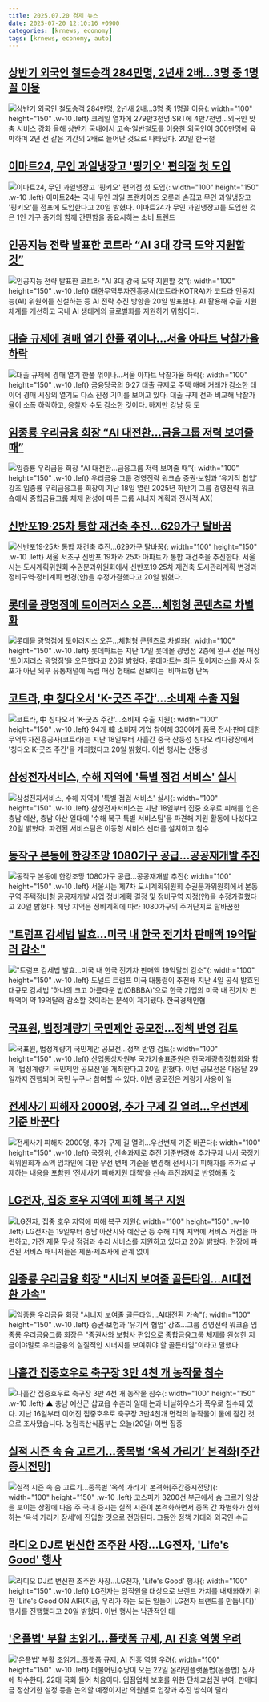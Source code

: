 ```yaml
---
title: 2025.07.20 경제 뉴스
date: 2025-07-20 12:10:16 +0900
categories: [krnews, economy]
tags: [krnews, economy, auto]
---
```

## [상반기 외국인 철도승객 284만명, 2년새 2배…3명 중 1명꼴 이용](https://n.news.naver.com/mnews/article/001/0015517294)

![상반기 외국인 철도승객 284만명, 2년새 2배…3명 중 1명꼴 이용](https://mimgnews.pstatic.net/image/origin/001/2025/07/20/15517294.jpg?type=nf220_150){: width="100" height="150" .w-10 .left}
코레일 열차에 279만3천명·SRT에 4만7천명…외국인 맞춤 서비스 강화 올해 상반기 국내에서 고속·일반철도를 이용한 외국인이 300만명에 육박하며 2년 전 같은 기간의 2배로 늘어난 것으로 나타났다. 20일 한국철

## [이마트24, 무인 과일냉장고 '핑키오' 편의점 첫 도입](https://n.news.naver.com/mnews/article/001/0015517495)

![이마트24, 무인 과일냉장고 '핑키오' 편의점 첫 도입](https://mimgnews.pstatic.net/image/origin/001/2025/07/20/15517495.jpg?type=nf220_150){: width="100" height="150" .w-10 .left}
이마트24는 국내 무인 과일 프랜차이즈 오롯과 손잡고 무인 과일냉장고 '핑키오'를 점포에 도입한다고 20일 밝혔다. 이마트24가 무인 과일냉장고를 도입한 것은 1인 가구 증가와 함께 간편함을 중요시하는 소비 트렌드

## [인공지능 전략 발표한 코트라 “AI 3대 강국 도약 지원할 것”](https://n.news.naver.com/mnews/article/366/0001094001)

![인공지능 전략 발표한 코트라 “AI 3대 강국 도약 지원할 것”](https://mimgnews.pstatic.net/image/origin/366/2025/07/20/1094001.jpg?type=nf220_150){: width="100" height="150" .w-10 .left}
대한무역투자진흥공사(코트라·KOTRA)가 코트라 인공지능(AI) 위원회를 신설하는 등 AI 전략 추진 방향을 20일 발표했다. AI 활용해 수출 지원체계를 개선하고 국내 AI 생태계의 글로벌화를 지원하기 위함이다.

## [대출 규제에 경매 열기 한풀 꺾이나…서울 아파트 낙찰가율 하락](https://n.news.naver.com/mnews/article/011/0004511160)

![대출 규제에 경매 열기 한풀 꺾이나…서울 아파트 낙찰가율 하락](https://mimgnews.pstatic.net/image/origin/011/2025/07/20/4511160.jpg?type=nf220_150){: width="100" height="150" .w-10 .left}
금융당국의 6·27 대출 규제로 주택 매매 거래가 감소한 데 이어 경매 시장의 열기도 다소 진정 기미를 보이고 있다. 대출 규제 전과 비교해 낙찰가율이 소폭 하락하고, 응찰자 수도 감소한 것이다. 하지만 강남 등 토

## [임종룡 우리금융 회장 “AI 대전환…금융그룹 저력 보여줄 때”](https://n.news.naver.com/mnews/article/016/0002502088)

![임종룡 우리금융 회장 “AI 대전환…금융그룹 저력 보여줄 때”](https://mimgnews.pstatic.net/image/origin/016/2025/07/20/2502088.jpg?type=nf220_150){: width="100" height="150" .w-10 .left}
우리금융 그룹 경영전략 워크숍 증권·보험과 ‘유기적 협업’ 강조 임종룡 우리금융그룹 회장이 지난 18일 열린 2025년 하반기 그룹 경영전략 워크숍에서 종합금융그룹 체제 완성에 따른 그룹 시너지 계획과 전사적 AX(

## [신반포19·25차 통합 재건축 추진…629가구 탈바꿈](https://n.news.naver.com/mnews/article/421/0008380411)

![신반포19·25차 통합 재건축 추진…629가구 탈바꿈](https://mimgnews.pstatic.net/image/origin/421/2025/07/20/8380411.jpg?type=nf220_150){: width="100" height="150" .w-10 .left}
서울 서초구 신반포 19차와 25차 아파트가 통합 재건축을 추진한다. 서울시는 도시계획위원회 수권분과위원회에서 신반포19·25차 재건축 도시관리계획 변경과 정비구역·정비계획 변경(안)을 수정가결했다고 20일 밝혔다.

## [롯데몰 광명점에 토이러저스 오픈…체험형 콘텐츠로 차별화](https://n.news.naver.com/mnews/article/001/0015517296)

![롯데몰 광명점에 토이러저스 오픈…체험형 콘텐츠로 차별화](https://mimgnews.pstatic.net/image/origin/001/2025/07/20/15517296.jpg?type=nf220_150){: width="100" height="150" .w-10 .left}
롯데마트는 지난 17일 롯데몰 광명점 2층에 완구 전문 매장 '토이저러스 광명점'을 오픈했다고 20일 밝혔다. 롯데마트는 최근 토이저러스를 자사 점포가 아닌 외부 유통채널에 독립 매장 형태로 선보이는 '비마트형 단독

## [코트라, 中 칭다오서 'K-굿즈 주간'…소비재 수출 지원](https://n.news.naver.com/mnews/article/001/0015517665)

![코트라, 中 칭다오서 'K-굿즈 주간'…소비재 수출 지원](https://mimgnews.pstatic.net/image/origin/001/2025/07/20/15517665.jpg?type=nf220_150){: width="100" height="150" .w-10 .left}
94개 韓 소비재 기업 참여해 330여개 품목 전시·판매 대한무역투자진흥공사(코트라)는 지난 18일부터 사흘간 중국 산둥성 칭다오 리다광장에서 '칭다오 K-굿즈 주간'을 개최했다고 20일 밝혔다. 이번 행사는 산둥성

## [삼성전자서비스, 수해 지역에 '특별 점검 서비스' 실시](https://n.news.naver.com/mnews/article/008/0005224063)

![삼성전자서비스, 수해 지역에 '특별 점검 서비스' 실시](https://mimgnews.pstatic.net/image/origin/008/2025/07/20/5224063.jpg?type=nf220_150){: width="100" height="150" .w-10 .left}
삼성전자서비스는 지난 18일부터 집중 호우로 피해를 입은 충남 예산, 충남 아산 일대에 '수해 복구 특별 서비스팀'을 파견해 지원 활동에 나섰다고 20일 밝혔다. 파견된 서비스팀은 이동형 서비스 센터를 설치하고 침수

## [동작구 본동에 한강조망 1080가구 공급…공공재개발 추진](https://n.news.naver.com/mnews/article/421/0008380416)

![동작구 본동에 한강조망 1080가구 공급…공공재개발 추진](https://mimgnews.pstatic.net/image/origin/421/2025/07/20/8380416.jpg?type=nf220_150){: width="100" height="150" .w-10 .left}
서울시는 제7차 도시계획위원회 수권분과위원회에서 본동구역 주택정비형 공공재개발 사업 정비계획 결정 및 정비구역 지정(안)을 수정가결했다고 20일 밝혔다. 해당 지역은 정비계획에 따라 1080가구의 주거단지로 탈바꿈한

## ["트럼프 감세법 발효…미국 내 한국 전기차 판매액 19억달러 감소"](https://n.news.naver.com/mnews/article/008/0005224089)

!["트럼프 감세법 발효…미국 내 한국 전기차 판매액 19억달러 감소"](https://mimgnews.pstatic.net/image/origin/008/2025/07/20/5224089.jpg?type=nf220_150){: width="100" height="150" .w-10 .left}
도널드 트럼프 미국 대통령이 추진해 지난 4일 공식 발효된 대규모 감세법 '하나의 크고 아름다운 법(OBBBA)'으로 한국 기업의 미국 내 전기차 판매액이 약 19억달러 감소할 것이라는 분석이 제기됐다. 한국경제인협

## [국표원, 법정계량기 국민제안 공모전…정책 반영 검토](https://n.news.naver.com/mnews/article/003/0013373175)

![국표원, 법정계량기 국민제안 공모전…정책 반영 검토](https://mimgnews.pstatic.net/image/origin/003/2025/07/20/13373175.jpg?type=nf220_150){: width="100" height="150" .w-10 .left}
산업통상자원부 국가기술표준원은 한국계량측정협회와 함께 '법정계량기 국민제안 공모전'을 개최한다고 20일 밝혔다. 이번 공모전은 다음달 29일까지 진행되며 국민 누구나 참여할 수 있다. 이번 공모전은 계량기 사용이 일

## [전세사기 피해자 2000명, 추가 구제 길 열려…우선변제 기준 바꾼다](https://n.news.naver.com/mnews/article/009/0005527575)

![전세사기 피해자 2000명, 추가 구제 길 열려…우선변제 기준 바꾼다](https://mimgnews.pstatic.net/image/origin/009/2025/07/19/5527575.jpg?type=nf220_150){: width="100" height="150" .w-10 .left}
국정위, 신속과제로 추진 기준변경해 추가구제 나서 국정기획위원회가 소액 임차인에 대한 우선 변제 기준을 변경해 전세사기 피해자를 추가로 구제하는 내용을 포함한 ‘전세사기 피해지원 대책’을 신속 추진과제로 반영해줄 것

## [LG전자, 집중 호우 지역에 피해 복구 지원](https://n.news.naver.com/mnews/article/082/0001336188)

![LG전자, 집중 호우 지역에 피해 복구 지원](https://mimgnews.pstatic.net/image/origin/082/2025/07/20/1336188.jpg?type=nf220_150){: width="100" height="150" .w-10 .left}
LG전자는 19일부터 충남 아산시와 예산군 등 수해 피해 지역에 서비스 거점을 마련하고, 가전 제품 무상 점검과 수리 서비스를 지원하고 있다고 20일 밝혔다. 현장에 파견된 서비스 매니저들은 제품·제조사에 관계 없이

## [임종룡 우리금융 회장 "시너지 보여줄 골든타임…AI대전환 가속"](https://n.news.naver.com/mnews/article/001/0015517446)

![임종룡 우리금융 회장 "시너지 보여줄 골든타임…AI대전환 가속"](https://mimgnews.pstatic.net/image/origin/001/2025/07/20/15517446.jpg?type=nf220_150){: width="100" height="150" .w-10 .left}
증권·보험과 '유기적 협업' 강조…그룹 경영전략 워크숍 임종룡 우리금융그룹 회장은 "증권사와 보험사 편입으로 종합금융그룹 체제를 완성한 지금이야말로 우리금융의 실질적인 시너지를 보여줘야 할 골든타임"이라고 말했다.

## [나흘간 집중호우로 축구장 3만 4천 개 농작물 침수](https://n.news.naver.com/mnews/article/055/0001276791)

![나흘간 집중호우로 축구장 3만 4천 개 농작물 침수](https://mimgnews.pstatic.net/image/origin/055/2025/07/20/1276791.jpg?type=nf220_150){: width="100" height="150" .w-10 .left}
▲ 충남 예산군 삽교읍 수촌리 일대 논과 비닐하우스가 폭우로 침수돼 있다. 지난 16일부터 이어진 집중호우로 축구장 3만4천개 면적의 농작물이 물에 잠긴 것으로 조사됐습니다. 농림축산식품부는 오늘(20일) 이번 집중

## [실적 시즌 속 숨 고르기…종목별 ‘옥석 가리기’ 본격화[주간증시전망]](https://n.news.naver.com/mnews/article/018/0006069183)

![실적 시즌 속 숨 고르기…종목별 ‘옥석 가리기’ 본격화[주간증시전망]](https://mimgnews.pstatic.net/image/origin/018/2025/07/20/6069183.jpg?type=nf220_150){: width="100" height="150" .w-10 .left}
코스피가 3200선 부근에서 숨 고르기 양상을 보이는 상황에 다음 주 국내 증시는 실적 시즌이 본격화하면서 종목 간 차별화가 심화하는 ‘옥석 가리기 장세’에 진입할 것으로 전망된다. 그동안 정책 기대와 외국인 수급

## [라디오 DJ로 변신한 조주완 사장…LG전자, 'Life's Good' 행사](https://n.news.naver.com/mnews/article/008/0005224059)

![라디오 DJ로 변신한 조주완 사장…LG전자, 'Life's Good' 행사](https://mimgnews.pstatic.net/image/origin/008/2025/07/20/5224059.jpg?type=nf220_150){: width="100" height="150" .w-10 .left}
LG전자는 임직원을 대상으로 브랜드 가치를 내재화하기 위한 'Life's Good ON AIR(지금, 우리가 하는 모든 일들이 LG전자 브랜드를 만듭니다)' 행사를 진행했다고 20일 밝혔다. 이번 행사는 낙관적인 태

## ['온플법' 부활 초읽기…플랫폼 규제, AI 진흥 역행 우려](https://n.news.naver.com/mnews/article/030/0003333200)

!['온플법' 부활 초읽기…플랫폼 규제, AI 진흥 역행 우려](https://mimgnews.pstatic.net/image/origin/030/2025/07/20/3333200.jpg?type=nf220_150){: width="100" height="150" .w-10 .left}
더불어민주당이 오는 22일 온라인플랫폼법(온플법) 심사에 착수한다. 22대 국회 들어 처음이다. 입점업체 보호를 위한 단체교섭권 부여, 판매대금 정산기한 설정 등을 논의할 예정이지만 의원별로 입장과 추진 방식이 달라

